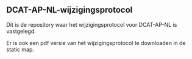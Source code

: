 ## DCAT-AP-NL-wijzigingsprotocol

Dit is de repository waar het wijzigingsprotocol voor DCAT-AP-NL is vastgelegd.

Er is ook een pdf versie van het wijzigingsprotocol te downloaden in de static map.
